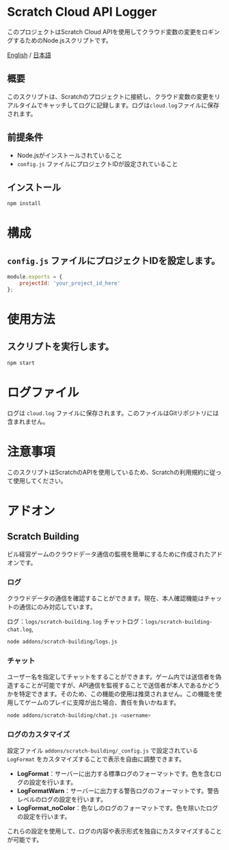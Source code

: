 # Scratch Cloud API Logger

このプロジェクトはScratch Cloud APIを使用してクラウド変数の変更をロギングするためのNode.jsスクリプトです。

[English](../README.md) / [日本語](./ja.md)

## 概要

このスクリプトは、Scratchのプロジェクトに接続し、クラウド変数の変更をリアルタイムでキャッチしてログに記録します。ログは`cloud.log`ファイルに保存されます。

## 前提条件

- Node.jsがインストールされていること
- `config.js` ファイルにプロジェクトIDが設定されていること

## インストール

```bash
npm install
```

# 構成

## `config.js` ファイルにプロジェクトIDを設定します。
```js
module.exports = {
    projectId: 'your_project_id_here'
};
```

# 使用方法

## スクリプトを実行します。
```bash
npm start
```

# ログファイル

ログは `cloud.log` ファイルに保存されます。このファイルはGitリポジトリには含まれません。

# 注意事項

このスクリプトはScratchのAPIを使用しているため、Scratchの利用規約に従って使用してください。

# アドオン

## Scratch Building

ビル経営ゲームのクラウドデータ通信の監視を簡単にするために作成されたアドオンです。

### ログ

クラウドデータの通信を確認することができます。現在、本人確認機能はチャットの通信にのみ対応しています。

ログ：`logs/scratch-building.log`
チャットログ：`logs/scratch-building-chat.log`,

```bash
node addons/scratch-building/logs.js
```

### チャット

ユーザー名を指定してチャットをすることができます。ゲーム内では送信者を偽造することが可能ですが、API通信を監視することで送信者が本人であるかどうかを特定できます。そのため、この機能の使用は推奨されません。この機能を使用してゲームのプレイに支障が出た場合、責任を負いかねます。

```bash
node addons/scratch-building/chat.js <username>
```

### ログのカスタマイズ

設定ファイル `addons/scratch-building/_config.js` で設定されている `LogFormat` をカスタマイズすることで表示を自由に調整できます。

- **LogFormat**：サーバーに出力する標準ログのフォーマットです。色を含むログの設定を行います。
- **LogFormatWarn**：サーバーに出力する警告ログのフォーマットです。警告レベルのログの設定を行います。
- **LogFormat_noColor**：色なしのログのフォーマットです。色を除いたログの設定を行います。

これらの設定を使用して、ログの内容や表示形式を独自にカスタマイズすることが可能です。